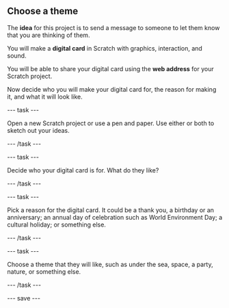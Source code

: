 ## Choose a theme
The **idea** for this project is to send a message to someone to let them know that you are thinking of them.  

You will make a **digital card** in Scratch with graphics, interaction, and sound.

You will be able to share your digital card using the **web address** for your Scratch project.

Now decide who you will make your digital card for, the reason for making it, and what it will look like.

--- task ---

Open a new Scratch project or use a pen and paper. Use either or both to sketch out your ideas. 

--- /task ---

--- task ---

Decide who your digital card is for. What do they like?

--- /task ---

--- task ---

Pick a reason for the digital card. It could be a thank you, a birthday or an anniversary; an annual day of celebration such as World Environment Day; a cultural holiday; or something else.

--- /task ---

--- task ---

Choose a theme that they will like, such as under the sea, space, a party, nature, or something else. 

--- /task ---

--- save ---
